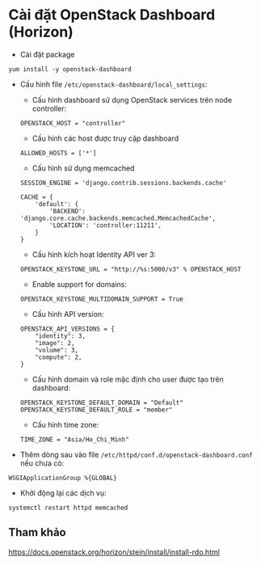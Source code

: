 # Cài đặt OpenStack Dashboard (Horizon)

- Cài đặt package

```
yum install -y openstack-dashboard
```

- Cấu hình file `/etc/openstack-dashboard/local_settings`:

	- Cấu hình dashboard sử dụng OpenStack services trên node controller:
	
	```
	OPENSTACK_HOST = "controller"
	```
	
	- Cấu hình các host được truy cập dashboard
	
	```
	ALLOWED_HOSTS = ['*']
	```
	
	- Cấu hình sử dụng memcached
	
	```
	SESSION_ENGINE = 'django.contrib.sessions.backends.cache'
	
	CACHE = {
		'default': {
			'BACKEND': 'django.core.cache.backends.memcached.MemcachedCache',
			'LOCATION': 'controller:11211',
		}
	}
	```
	
	- Cấu hình kích hoạt Identity API ver 3:
	
	```
	OPENSTACK_KEYSTONE_URL = "http://%s:5000/v3" % OPENSTACK_HOST
	```
	
	- Enable support for domains:
	
	```
	OPENSTACK_KEYSTONE_MULTIDOMAIN_SUPPORT = True
	```
	
	- Cấu hình API version:
	
	```
	OPENSTACK_API_VERSIONS = {
		"identity": 3,
		"image": 2,
		"volume": 3,
		"compute": 2,
	}
	```
	
	- Cấu hình domain và role mặc định cho user được tạo trên dashboard:
	
	```
	OPENSTACK_KEYSTONE_DEFAULT_DOMAIN = "Default"
	OPENSTACK_KEYSTONE_DEFAULT_ROLE = "member"
	```
	
	- Cấu hình time zone:
	
	```
	TIME_ZONE = "Asia/Ho_Chi_Minh"
	```
	
- Thêm dòng sau vào file `/etc/httpd/conf.d/openstack-dashboard.conf` nếu chưa có:

```
WSGIApplicationGroup %{GLOBAL}
```

- Khởi động lại các dịch vụ:

```
systemctl restart httpd memcached
```

## Tham khảo

https://docs.openstack.org/horizon/stein/install/install-rdo.html